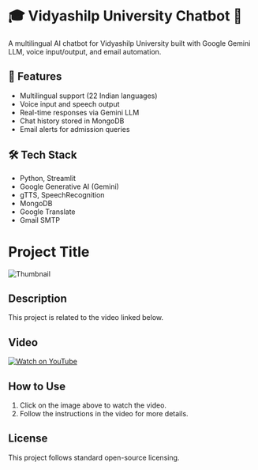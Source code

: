 # 🎓 Vidyashilp University Chatbot 🤖

A multilingual AI chatbot for Vidyashilp University built with Google Gemini LLM, voice input/output, and email automation.

## 🚀 Features
- Multilingual support (22 Indian languages)
- Voice input and speech output
- Real-time responses via Gemini LLM
- Chat history stored in MongoDB
- Email alerts for admission queries

## 🛠 Tech Stack
- Python, Streamlit
- Google Generative AI (Gemini)
- gTTS, SpeechRecognition
- MongoDB
- Google Translate
- Gmail SMTP

# Project Title

![Thumbnail](https://img.youtube.com/vi/aTvEhvBkqiY/maxresdefault.jpg)

## Description
This project is related to the video linked below.

## Video
[![Watch on YouTube](https://img.youtube.com/vi/aTvEhvBkqiY/0.jpg)](https://www.youtube.com/watch?v=aTvEhvBkqiY)

## How to Use
1. Click on the image above to watch the video.
2. Follow the instructions in the video for more details.

## License
This project follows standard open-source licensing.







